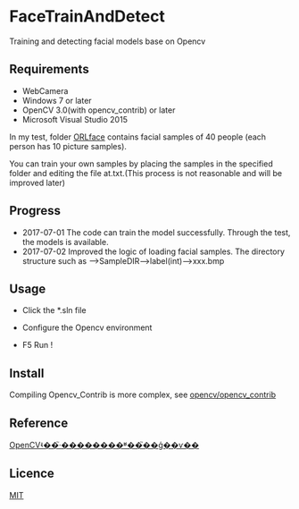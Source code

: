 # FaceTrainAndDetect

Training and detecting facial models base on Opencv

## Requirements

* WebCamera
* Windows 7 or later
* OpenCV 3.0(with opencv_contrib) or later
* Microsoft Visual Studio 2015

In my test, folder [ORLface]() contains facial samples of 40 people (each person has 10 picture samples).

You can train your own samples by placing the samples in the specified folder and editing the file at.txt.(This process is not reasonable and will be improved later)

## Progress

* 2017-07-01 The code can train the model successfully. Through the test, the models is available.
* 2017-07-02 Improved the logic of loading facial samples. The directory structure such as -->SampleDIR-->label(int)-->xxx.bmp


## Usage

* Click the *.sln file

* Configure the Opencv environment

* F5 Run !


## Install

Compiling Opencv_Contrib is more complex, see [opencv/opencv_contrib](https://github.com/opencv/opencv_contrib)

## Reference

[OpenCVʵ��֮·��������ʶ��֮��ģ��ѵ��](http://blog.csdn.net/xingchenbingbuyu/article/details/51407336)


## Licence

[MIT](https://github.com/horacework/FaceTrainAndDetect/blob/master/LICENSE)

